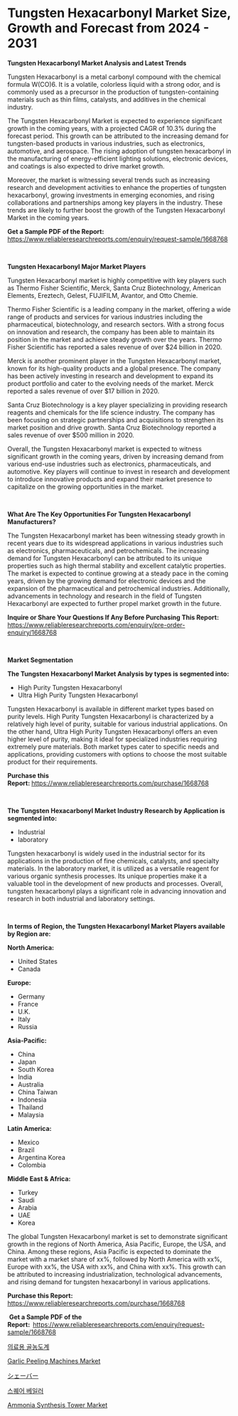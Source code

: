 <p><h1>Tungsten Hexacarbonyl Market Size, Growth and Forecast from 2024 - 2031</h1></p><p><strong>Tungsten Hexacarbonyl Market Analysis and Latest Trends</strong></p>
<p><p>Tungsten Hexacarbonyl is a metal carbonyl compound with the chemical formula W(CO)6. It is a volatile, colorless liquid with a strong odor, and is commonly used as a precursor in the production of tungsten-containing materials such as thin films, catalysts, and additives in the chemical industry.</p><p>The Tungsten Hexacarbonyl Market is expected to experience significant growth in the coming years, with a projected CAGR of 10.3% during the forecast period. This growth can be attributed to the increasing demand for tungsten-based products in various industries, such as electronics, automotive, and aerospace. The rising adoption of tungsten hexacarbonyl in the manufacturing of energy-efficient lighting solutions, electronic devices, and coatings is also expected to drive market growth.</p><p>Moreover, the market is witnessing several trends such as increasing research and development activities to enhance the properties of tungsten hexacarbonyl, growing investments in emerging economies, and rising collaborations and partnerships among key players in the industry. These trends are likely to further boost the growth of the Tungsten Hexacarbonyl Market in the coming years.</p></p>
<p><strong>Get a Sample PDF of the Report:&nbsp;</strong> <a href="https://www.reliableresearchreports.com/enquiry/request-sample/1668768">https://www.reliableresearchreports.com/enquiry/request-sample/1668768</a></p>
<p>&nbsp;</p>
<p><strong>Tungsten Hexacarbonyl Major Market Players</strong></p>
<p><p>Tungsten Hexacarbonyl market is highly competitive with key players such as Thermo Fisher Scientific, Merck, Santa Cruz Biotechnology, American Elements, Ereztech, Gelest, FUJIFILM, Avantor, and Otto Chemie. </p><p>Thermo Fisher Scientific is a leading company in the market, offering a wide range of products and services for various industries including the pharmaceutical, biotechnology, and research sectors. With a strong focus on innovation and research, the company has been able to maintain its position in the market and achieve steady growth over the years. Thermo Fisher Scientific has reported a sales revenue of over $24 billion in 2020.</p><p>Merck is another prominent player in the Tungsten Hexacarbonyl market, known for its high-quality products and a global presence. The company has been actively investing in research and development to expand its product portfolio and cater to the evolving needs of the market. Merck reported a sales revenue of over $17 billion in 2020.</p><p>Santa Cruz Biotechnology is a key player specializing in providing research reagents and chemicals for the life science industry. The company has been focusing on strategic partnerships and acquisitions to strengthen its market position and drive growth. Santa Cruz Biotechnology reported a sales revenue of over $500 million in 2020.</p><p>Overall, the Tungsten Hexacarbonyl market is expected to witness significant growth in the coming years, driven by increasing demand from various end-use industries such as electronics, pharmaceuticals, and automotive. Key players will continue to invest in research and development to introduce innovative products and expand their market presence to capitalize on the growing opportunities in the market.</p></p>
<p>&nbsp;</p>
<p><strong>What Are The Key Opportunities For Tungsten Hexacarbonyl Manufacturers?</strong></p>
<p><p>The Tungsten Hexacarbonyl market has been witnessing steady growth in recent years due to its widespread applications in various industries such as electronics, pharmaceuticals, and petrochemicals. The increasing demand for Tungsten Hexacarbonyl can be attributed to its unique properties such as high thermal stability and excellent catalytic properties. The market is expected to continue growing at a steady pace in the coming years, driven by the growing demand for electronic devices and the expansion of the pharmaceutical and petrochemical industries. Additionally, advancements in technology and research in the field of Tungsten Hexacarbonyl are expected to further propel market growth in the future.</p></p>
<p><strong>Inquire or Share Your Questions If Any Before Purchasing This Report:</strong> <a href="https://www.reliableresearchreports.com/enquiry/pre-order-enquiry/1668768">https://www.reliableresearchreports.com/enquiry/pre-order-enquiry/1668768</a></p>
<p>&nbsp;</p>
<p><strong>Market Segmentation</strong></p>
<p><strong>The Tungsten Hexacarbonyl Market Analysis by types is segmented into:</strong></p>
<p><ul><li>High Purity Tungsten Hexacarbonyl</li><li>Ultra High Purity Tungsten Hexacarbonyl</li></ul></p>
<p><p>Tungsten Hexacarbonyl is available in different market types based on purity levels. High Purity Tungsten Hexacarbonyl is characterized by a relatively high level of purity, suitable for various industrial applications. On the other hand, Ultra High Purity Tungsten Hexacarbonyl offers an even higher level of purity, making it ideal for specialized industries requiring extremely pure materials. Both market types cater to specific needs and applications, providing customers with options to choose the most suitable product for their requirements.</p></p>
<p><strong>Purchase this Report:&nbsp;</strong><a href="https://www.reliableresearchreports.com/purchase/1668768">https://www.reliableresearchreports.com/purchase/1668768</a></p>
<p>&nbsp;</p>
<p><strong>The Tungsten Hexacarbonyl Market Industry Research by Application is segmented into:</strong></p>
<p><ul><li>Industrial</li><li>laboratory</li></ul></p>
<p><p>Tungsten hexacarbonyl is widely used in the industrial sector for its applications in the production of fine chemicals, catalysts, and specialty materials. In the laboratory market, it is utilized as a versatile reagent for various organic synthesis processes. Its unique properties make it a valuable tool in the development of new products and processes. Overall, tungsten hexacarbonyl plays a significant role in advancing innovation and research in both industrial and laboratory settings.</p></p>
<p>&nbsp;</p>
<p><strong>In terms of Region, the Tungsten Hexacarbonyl Market Players available by Region are:</strong></p>
<p>
    <p> <strong> North America: </strong>
        <ul>
            <li>United States</li>
            <li>Canada</li>
        </ul>
        </p> 
    <p> <strong> Europe: </strong>
        <ul>
            <li>Germany</li>
            <li>France</li>
            <li>U.K.</li>
            <li>Italy</li>
            <li>Russia</li>
        </ul>
        </p> 
    <p> <strong> Asia-Pacific: </strong>
        <ul>
            <li>China</li>
            <li>Japan</li>
            <li>South Korea</li>
            <li>India</li>
            <li>Australia</li>
            <li>China Taiwan</li>
            <li>Indonesia</li>
            <li>Thailand</li>
            <li>Malaysia</li>
        </ul>
        </p> 
    <p> <strong> Latin America: </strong>
        <ul>
            <li>Mexico</li>
            <li>Brazil</li>
            <li>Argentina Korea</li>
            <li>Colombia</li>
        </ul>
        </p> 
    <p> <strong> Middle East & Africa: </strong>
        <ul>
            <li>Turkey</li>
            <li>Saudi</li>
            <li>Arabia</li>
            <li>UAE</li>
            <li>Korea</li>
        </ul>
    </p>
    </p>
<p><p>The global Tungsten Hexacarbonyl market is set to demonstrate significant growth in the regions of North America, Asia Pacific, Europe, the USA, and China. Among these regions, Asia Pacific is expected to dominate the market with a market share of xx%, followed by North America with xx%, Europe with xx%, the USA with xx%, and China with xx%. This growth can be attributed to increasing industrialization, technological advancements, and rising demand for tungsten hexacarbonyl in various applications.</p></p>
<p><strong>Purchase this Report: </strong><a href="https://www.reliableresearchreports.com/purchase/1668768">https://www.reliableresearchreports.com/purchase/1668768</a></p>
<p>&nbsp;<strong>Get a Sample PDF of the Report:&nbsp;&nbsp;</strong><a href="https://www.reliableresearchreports.com/enquiry/request-sample/1668768">https://www.reliableresearchreports.com/enquiry/request-sample/1668768</a></p>
<p><strong></strong></p>
<p><p><a href="https://medium.com/@marielesch2023/%EC%9D%98%EB%A3%8C%EC%9A%A9-%EA%B3%A8%EB%B0%80%EB%8F%84%EC%B8%A1%EC%A0%95%EA%B8%B0-%EC%8B%9C%EC%9E%A5%EC%9D%80-2031%EB%85%84%EA%B9%8C%EC%A7%80%EC%9D%98-%EC%8B%9C%EC%9E%A5-%EC%A0%90%EC%9C%A0%EC%9C%A8-%ED%81%AC%EA%B8%B0-%EB%B0%8F-%EC%98%88%EC%83%81-%ED%94%84%EB%A1%9C%EC%A0%9D%EC%85%98%EC%97%90-%EC%A3%BC%EC%95%88%EC%A0%90%EC%9D%84-%EB%91%90%EA%B3%A0-%EC%9E%88%EC%8A%B5%EB%8B%88%EB%8B%A4-369c03a959e4">의료용 골농도계</a></p><p><a href="https://issuu.com/reportprime-2/docs/garlic-peeling-machines-market-size-2030.pptx">Garlic Peeling Machines Market</a></p><p><a href="https://medium.com/@elmorunolfsson2023/%E3%82%B7%E3%82%A7%E3%83%BC%E3%83%90%E3%83%BC%E5%B8%82%E5%A0%B4-2031%E5%B9%B4%E3%81%BE%E3%81%A7%E3%81%AE%E6%88%90%E5%8A%9F%E3%81%99%E3%82%8B%E3%83%93%E3%82%B8%E3%83%8D%E3%82%B9%E6%88%A6%E7%95%A5%E3%81%AE%E9%8D%B5-1479b5b4b029">シェーバー</a></p><p><a href="https://medium.com/@antosuigrtley99783676/%EC%8A%A4%ED%80%98%EC%96%B4-%EB%B2%A0%EC%9D%BC%EB%9F%AC-%EC%8B%9C%EC%9E%A5-%EB%B6%84%EC%84%9D-%EA%B8%80%EB%A1%9C%EB%B2%8C-%EC%82%B0%EC%97%85-%EC%A0%84%EB%A7%9D%EA%B3%BC-%EC%98%88%EC%B8%A1-2024%EB%85%84%EB%B6%80%ED%84%B0-2031%EB%85%84-96d471b75f33">스퀘어 베일러</a></p><p><a href="https://gratis-rainforest-2ca.notion.site/Ammonia-Synthesis-Tower-Market-Research-Report-Reveals-The-Latest-Trends-And-Opportunities-of-this-M-ce8a3c60bbe74541889ad93f12089088">Ammonia Synthesis Tower Market</a></p></p>